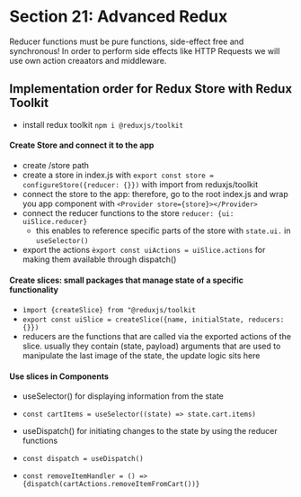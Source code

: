 # Section 21: Advanced Redux

Reducer functions must be pure functions, side-effect free and synchronous!
In order to perform side effects like HTTP Requests we will use own action creaators and middleware.

## Implementation order for Redux Store with Redux Toolkit
- install redux toolkit ``npm i @reduxjs/toolkit``
#### Create Store and connect it to the app
- create /store path
- create a store in index.js with ```export const store = configureStore({reducer: {}})``` with import from reduxjs/toolkit
- connect the store to the app: therefore, go to the root index.js and wrap you app component with ``<Provider store={store}></Provider>``
- connect the reducer functions to the store ``reducer: {ui: uiSlice.reducer}``
  - this enables to reference specific parts of the store with ``state.ui.`` in `useSelector()`
- export the actions `èxport const uiActions = uiSlice.actions` for making them available through dispatch()

#### Create slices: small packages that manage state of a specific functionality
  - `ìmport {createSlice} from "@reduxjs/toolkit`
  - ```export const uiSlice = createSlice({name, initialState, reducers: {}})```
  - reducers are the functions that are called via the exported actions of the slice. usually they contain (state, payload) arguments that are used to manipulate the last image of the state, the update logic sits here

#### Use slices in Components
- useSelector() for displaying information from the state
- ```const cartItems = useSelector((state) => state.cart.items)```


- useDispatch() for initiating changes to the state by using the reducer functions
- ```const dispatch = useDispatch()```
- ```const removeItemHandler = () => {dispatch(cartActions.removeItemFromCart())}```



